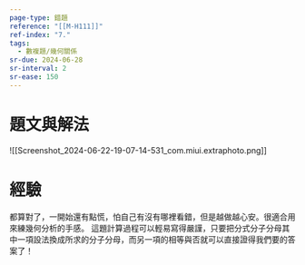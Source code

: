 ```yaml
---
page-type: 錯題
reference: "[[M-H111]]"
ref-index: "7."
tags:
  - 數複題/幾何關係
sr-due: 2024-06-28
sr-interval: 2
sr-ease: 150
---
```

# 題文與解法
![[Screenshot_2024-06-22-19-07-14-531_com.miui.extraphoto.png]]
# 經驗
都算對了，一開始還有點慌，怕自己有沒有哪裡看錯，但是越做越心安。很適合用來練幾何分析的手感。
這題計算過程可以輕易寫得嚴謹，只要把分式分子分母其中一項設法換成所求的分子分母，而另一項的相等與否就可以直接證得我們要的答案了！